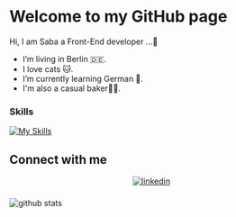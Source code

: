 # Welcome to my GitHub page


Hi, I am Saba a Front-End developer ...👾
- I’m living in Berlin 🇩🇪.
- I love cats 🐱.
- I’m currently learning German 👀.
- I'm also a casual baker🍰🧁.




### Skills
[![My Skills](https://skillicons.dev/icons?i=figma,html,css,js,react,typescript,mongodb,nodejs,git,bash)](https://skillicons.dev)



</td><td valign="top" width="33%">



## Connect with me  
<div align="center">

<a href="https://www.linkedin.com/in/saba-rahrotaban/" target="_blank">
<img src=https://img.shields.io/badge/linkedin-%231E77B5.svg?&style=for-the-badge&logo=linkedin&logoColor=white alt=linkedin style="margin-bottom: 5px;" />
</a>  
</div>  
  

<br/>  
<img align="center" src="https://github-readme-stats.vercel.app/api?username=sabarht&show_icons=true&include_all_commits=true&theme=blue-white&count_private=true" alt="github stats">
